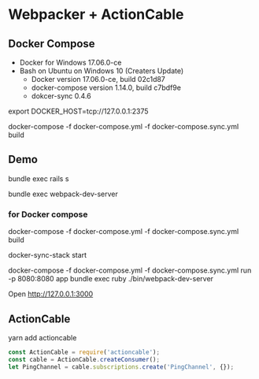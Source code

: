 Webpacker + ActionCable
==

## Docker Compose

- Docker for Windows 17.06.0-ce
- Bash on Ubuntu on Windows 10 (Creaters Update)
  - Docker version 17.06.0-ce, build 02c1d87
  - docker-compose version 1.14.0, build c7bdf9e
  - dokcer-sync 0.4.6

export DOCKER_HOST=tcp://127.0.0.1:2375

docker-compose -f docker-compose.yml -f docker-compose.sync.yml build

## Demo

bundle exec rails s

bundle exec webpack-dev-server

### for Docker compose

docker-compose -f docker-compose.yml -f docker-compose.sync.yml build

docker-sync-stack start

docker-compose -f docker-compose.yml -f docker-compose.sync.yml run -p 8080:8080 app bundle exec ruby ./bin/webpack-dev-server

Open http://127.0.0.1:3000


## ActionCable

yarn add actioncable

```js
const ActionCable = require('actioncable');
const cable = ActionCable.createConsumer();
let PingChannel = cable.subscriptions.create('PingChannel', {});
```
